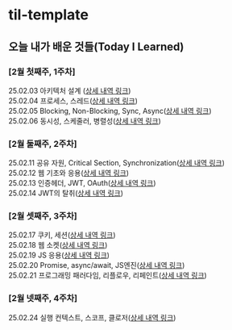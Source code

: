 # til-template

## 오늘 내가 배운 것들(Today I Learned)

### [2월 첫째주, 1주차]

25.02.03 아키텍처 설계 ([상세 내역 링크](https://github.com/tpgh02/arnold-til/blob/main/Feb/2025-02-03.md))  
25.02.04 프로세스, 스레드([상세 내역 링크](https://github.com/tpgh02/arnold-til/blob/main/Feb/2025-02-04.md))  
25.02.05 Blocking, Non-Blocking, Sync, Async([상세 내역 링크](https://github.com/100-hours-a-week/arnold-til/blob/main/Feb/2025-02-05.md))  
25.02.06 동시성, 스케줄러, 병렬성([상세 내역 링크](https://github.com/100-hours-a-week/arnold-til/blob/main/Feb/2025-02-06.md))

### [2월 둘째주, 2주차]
25.02.11 공유 자원, Critical Section, Synchronization([상세 내역 링크](https://github.com/100-hours-a-week/arnold-til/blob/main/Feb/2025-02-11.md))  
25.02.12 웹 기초와 응용([상세 내역 링크](https://github.com/100-hours-a-week/arnold-til/blob/main/Feb/2025-02-12.md))  
25.02.13 인증헤더, JWT, OAuth([상세 내역 링크](https://github.com/100-hours-a-week/arnold-til/blob/main/Feb/2025-02-13.md))  
25.02.14 JWT의 탈취([상세 내역 링크](https://github.com/100-hours-a-week/arnold-til/blob/main/Feb/2025-02-14.md))

### [2월 셋째주, 3주차]
25.02.17 쿠키, 세션([상세 내역 링크](https://github.com/100-hours-a-week/arnold-til/blob/main/Feb/2025-02-17.md))  
25.02.18 웹 소켓([상세 내역 링크](https://github.com/100-hours-a-week/arnold-til/blob/main/Feb/2025-02-18.md))  
25.02.19 JS 응용([상세 내역 링크](https://github.com/100-hours-a-week/arnold-til/blob/main/Feb/2025-02-19.md))  
25.02.20 Promise, async/await, JS엔진([상세 내역 링크](https://github.com/100-hours-a-week/arnold-til/blob/main/Feb/2025-02-20.md))  
25.02.21 프로그래밍 패러다임, 리플로우, 리페인트([상세 내역 링크](https://github.com/100-hours-a-week/arnold-til/blob/main/Feb/2025-02-21.md))

### [2월 넷째주, 4주차] 
25.02.24 실행 컨텍스트, 스코프, 클로저([상세 내역 링크](https://github.com/100-hours-a-week/arnold-til/blob/main/Feb/2025-02-24.md))
